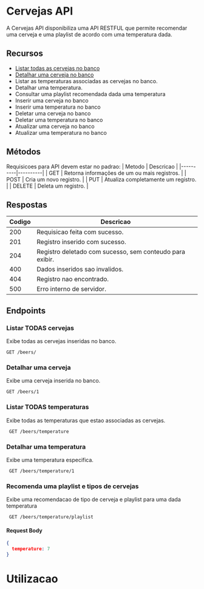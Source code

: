 # Cervejas API

A Cervejas API disponibiliza uma API RESTFUL que permite recomendar uma cerveja e uma playlist de acordo com uma temperatura dada.

## Recursos
- [Listar todas as cervejas no banco](#listar-todas-cervejas)
- [Detalhar uma cerveja no banco](#detalhar-uma-cerveja)
- Listar as temperaturas associadas as cervejas no banco.
- Detalhar uma temperatura.
- Consultar uma playlist recomendada dada uma temperatura
- Inserir uma cerveja no banco
- Inserir uma temperatura no banco
- Deletar uma cerveja no banco
- Deletar uma temperatura no banco
- Atualizar uma cerveja no banco
- Atualizar uma temperatura no banco


## Métodos

Requisicoes para API devem estar no padrao:
| Metodo | Descricao |
|----------|----------|
| GET    | Retorna informações de um ou mais registros.  |
| POST    | Cria um novo registro.  |
| PUT    | Atualiza completamente um registro. |
| DELETE    | Deleta um registro.  |

## Respostas

| Codigo | Descricao |
|----------|----------|
| 200    | Requisicao feita com sucesso. |
| 201    | Registro inserido com sucesso. |
| 204    | Registro deletado com sucesso, sem conteudo para exibir. |
| 400    | Dados inseridos sao invalidos. |
| 404  | Registro nao encontrado. |
| 500  | Erro interno de servidor. |


## Endpoints
### Listar TODAS cervejas
Exibe todas as cervejas inseridas no banco.

``` GET /beers/ ```

### Detalhar uma cerveja
Exibe uma cerveja inserida no banco.

``` GET /beers/1 ```

### Listar TODAS temperaturas
Exibe todas as temperaturas que estao associadas as cervejas.

``` GET /beers/temperature```

### Detalhar uma temperatura
Exibe uma temperatura especifica.

``` GET /beers/temperature/1```

### Recomenda uma playlist e tipos de cervejas
Exibe uma recomendacao de tipo de cerveja e playlist para uma dada temperatura

``` GET /beers/temperature/playlist```
#### Request Body
```json 
{
  temperature: 7
}
```

# Utilizacao


